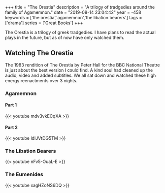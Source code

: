 +++
title = "The Orestia"
description = "A trilogy of tradgedies around the family of Agamemnon."
date = "2019-08-14 23:04:42"
year = -458
keywords = ['the orestia','agamemnon','the libation bearers']
tags = ['drama']
series = ['Great Books']
+++

The Orestia is a trilogy of greek tradgedies. I have plans to read the actual 
plays in the future, but as of now have only watched them.

## Watching The Orestia

The 1983 rendition of The Orestia by Peter Hall for the BBC National Theatre 
is just about the best version I could find. A kind soul had cleaned up the 
audio, video and added subtitles. We all sat down and watched these high 
energy reenactments over 3 nights.

### Agamemnon

#### Part 1

{{< youtube mdv3vkECqXA >}}

#### Part 2

{{< youtube ldIJVtDG5TM >}}

### The Libation Bearers

{{< youtube nFv5-OuaL-E >}}

### The Eumenides

{{< youtube xagHZoNS6DQ >}}


